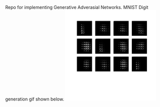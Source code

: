 Repo for implementing Generative Adverasial Networks.
MNIST Digit generation gif shown below.
![](dcgan.gif)
